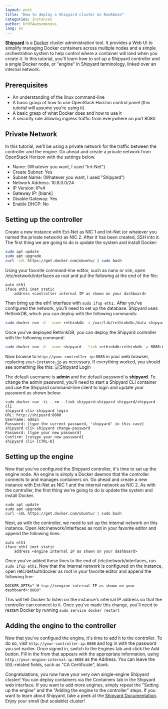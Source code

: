 ```yaml
---
layout: post
title: "How to deploy a Shipyard cluster on RunAbove"
categories: Instances
author: DrOfAwesomeness
lang: en
---
```

**[Shipyard](http://shipyard-project.com/)** is a [Docker](https://docker.com) cluster administration tool. It provides a Web UI to simplify managing Docker containers across multiple nodes and a simple orchestration system to help control where a container will land when you create it. In this tutorial, you'll learn how to set up a Shipyard controller and a single Docker node, or "engine" in Shipyard terminology, linked over an internal network.

## Prerequisites
* An understanding of the linux command-line
* A basic grasp of how to use OpenStack Horizon control panel (this tutorial will assume you're using it)
* A basic grasp of what Docker does and how to use it
* A security rule allowing ingress traffic from everywhere on port 8080

## Private Network
In this tutorial, we'll be using a private network for the traffic between the controller and the engine. Go ahead and create a private network from OpenStack Horizon with the settings below.

* Name: (Whatever you want, I used "Int-Net")
* Create Subnet: Yes
* Subnet Name: (Whatever you want, I used "Shipyard")
* Network Address: 10.8.0.0/24
* IP Version: IPv4
* Gateway IP:  [blank]
* Disable Gateway: Yes
* Enable DHCP: No

## Setting up the controller
Create a new instance with Ext-Net as NIC 1 and Int-Net (or whatever you named the private network) as NIC 2. After it has been created, SSH into it. The first thing we are going to do is update the system and install Docker:

```bash
sudo apt update
sudo apt upgrade
curl -sSL https://get.docker.com/ubuntu/ | sudo bash
```

Using your favorite command-line editor, such as nano or vim, open /etc/network/interfaces as root and put the following at the end of the file:

```
auto eth1
iface eth1 inet static
    address <controller internal IP as shown on your dashboard>
```
Then bring up the eth1 interface with `sudo ifup eth1.`
After you've configured the network, you'll need to set up the database. Shipyard uses RethinkDB, which you can deploy with the following commands:

```bash
sudo docker run -d --name rethinkdb -v /var/lib/rethinkdb:/data shipyard/rethinkdb
```
Once you've deployed RethinkDB, you can deploy the Shipyard controller with the following command:

```bash
sudo docker run -d --name shipyard --link rethinkdb:rethinkdb -p 8080:8080 shipyard/shipyard
```
Now browse to `http://your-controller-ip:8080` in your web browser, replacing `your-instance-ip` as necessary. If everything worked, you should see something like this:
 ![Shipyard 
 Login](/kb/images/2014-12-05-how-to-deploy-a-shipyard-cluster-on-runabove/shipyard-login.png)

The default username is **admin** and the default password is **shipyard**. To change the admin password, you'll need to start a Shipyard CLI container and use the Shipyard command-line client to login and update your password as shown below:

 ```
 sudo docker run -ti --rm --link shipyard:shipyard shipyard/shipyard-cli
 shipyard cli> shipyard login
 URL: http://shipyard:8080
 Username: admin
 Password: [type the current password, 'shipyard' in this case]
 shipyard cli> shipyard change-password
 Password: [type your new password]
 Confirm: [retype your new password]
 shipyard cli> [CTRL-D]
 ```
 
## Setting up the engine
Now that you've configured the Shipyard controller, it's time to set up the engine node. An engine is simply a Docker daemon that the controller connects to and manages containers on. Go ahead and create a new instance with Ext-Net as NIC 1 and the internal network as NIC 2. As with the controller, the first thing we're going to do is update the system and install Docker.

```
sudo apt update
sudo apt upgrade
curl -sSL https://get.docker.com/ubuntu/ | sudo bash
```
Next, as with the controller, we need to set up the internal network on this instance. Open /etc/network/interfaces as root in your favorite editor and append the following lines:

```
auto eth1
iface eth1 inet static
    address <engine internal IP as shown on your dashboard>
```
Once you've added these lines to the end of /etc/network/interfaces, run `sudo ifup eth1`. Now that the internal network is configured on the instance, open /etc/default/docker as root in your favorite editor and append the following line:

```
DOCKER_OPTS="-H tcp://<engine internal IP as shown on your dashboard>:8888"
```
This will tell Docker to listen on the instance's internal IP address so that the controller can connect to it. Once you've made this change, you'll need to restart Docker by running `sudo service docker restart`

## Adding the engine to the controller
Now that you've configued the engine, it's time to add it to the controller. To do so, visit `http://your-controller-ip:8080` and log in with the password you set earlier. Once signed in, switch to the Engines tab and click the Add button. Fill in the from that appears with the appropriate information, using `http://your-engine-internal-ip:8888` as the Address. You can leave the SSL-related fields, such as "CA Certificate", blank.

Congratulations, you now have your very own single-engine Shipyard cluster! You can deploy containers via the Containers tab in the Shipyard web interface. If you want to add more engines, simply repeat the "Setting up the engine" and the "Adding the engine to the controller" steps. If you want to learn about Shipyard, take a peek at the [Shipyard Documentation](http://shipyard-project.com/docs/). Enjoy your small (but scalable) cluster!
